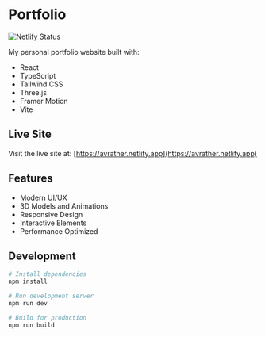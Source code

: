# Portfolio

[![Netlify Status](https://api.netlify.com/api/v1/badges/222a6fac-00e3-481f-ac00-70bb851a47c7/deploy-status)](https://app.netlify.com/projects/avrather/deploys)

My personal portfolio website built with:
- React
- TypeScript
- Tailwind CSS
- Three.js
- Framer Motion
- Vite

## Live Site
Visit the live site at: [https://avrather.netlify.app](https://avrather.netlify.app)

## Features
- Modern UI/UX
- 3D Models and Animations
- Responsive Design
- Interactive Elements
- Performance Optimized

## Development
```bash
# Install dependencies
npm install

# Run development server
npm run dev

# Build for production
npm run build
``` 